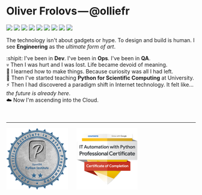 # Oliver Frolovs&hairsp;&mdash;&hairsp;@olliefr

![](https://img.shields.io/badge/IaC-Terraform-informational?style=flat&logo=terraform&logoColor=white&color=orange)
![](https://img.shields.io/badge/Cloud-AWS-informational?style=flat&logo=amazon-aws&logoColor=white&color=orange)
![](https://img.shields.io/badge/OS-Linux-informational?style=flat&logo=linux&logoColor=white&color=orange)
![](https://img.shields.io/badge/Shell-Bash-informational?style=flat&logo=gnu-bash&logoColor=white&color=orange)
![](https://img.shields.io/badge/Code-Python-informational?style=flat&logo=python&logoColor=white&color=orange)
![](https://img.shields.io/badge/Tools-Make-informational?style=flat&logo=cmake&logoColor=white&color=orange)
![](https://img.shields.io/badge/Tools-Git-informational?style=flat&logo=git&logoColor=white&color=orange)
![](https://img.shields.io/badge/DB-PostgreSQL-informational?style=flat&logo=postgresql&logoColor=white&color=orange)
![](https://img.shields.io/badge/Editor-Atom-informational?style=flat&logo=atom&logoColor=white&color=orange)

The technology isn't about gadgets or hype. To design and build is human. I see **Engineering** as the *ultimate form of art*.

:shipit: I've been in **Dev**. I've been in **Ops**. I've been in **QA**.<br>
:skull: Then I was hurt and I was lost. Life became devoid of meaning.<br>
:wrench: I learned how to make things. Because curiosity was all I had left.<br>
:snake: Then I've started teaching **Python for Scientific Computing** at University.<br>
:zap: Then I had discovered a paradigm shift in Internet technology. It felt like... *the future is already here*.<br>
:cloud: Now I'm ascending into the Cloud.<br>

&emsp;

----
[![Python Associate badge](https://raw.githubusercontent.com/olliefr/olliefr/master/pcap-31-02-pcap-certified-associate-in-python-programming.png)](https://www.youracclaim.com/badges/1f7ce0ee-2597-4ad1-bad2-968c6551f66a/public_url) &emsp;
[![Automation with Python badge](https://raw.githubusercontent.com/olliefr/olliefr/master/google-it-automation-with-python-certificate.png)](https://www.youracclaim.com/badges/e089c085-dad2-4344-b42e-78269eae8d07/public_url)

<!-- RealPython Certificates -->
<!--
* <a href="https://realpython.com/certificates/ac7fafbd-bcbc-4c8e-a946-5c22539dda07/">Structuring a Python Application on Real Python</a>
* <a href="https://realpython.com/certificates/5bb6d51f-7300-4a70-a675-cbfe95e41389/">Working With Python Virtual Environments on Real Python</a>
-->
